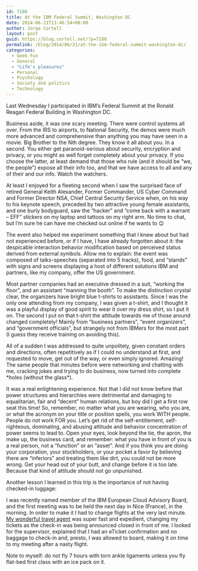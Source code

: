 ```yaml
---
id: 7108
title: At the IBM Federal Summit, Washington DC
date: 2014-06-21T13:46:54+00:00
author: Jorge Cortell
layout: post
guid: https://blog.cortell.net/?p=7108
permalink: /blog/2014/06/21/at-the-ibm-federal-summit-washington-dc/
categories:
  - Geek Fun
  - General
  - "Life's pleasures"
  - Personal
  - Psychology
  - Society and politics
  - Technology
---
```

Last Wednesday I participated in IBM’s Federal Summit at the Ronald Reagan Federal Building in Washington DC.

Business aside, it was one scary meeting. There were control systems all over. From the IRS to airports, to National Security, the demos were much more advanced and comprehensive than anything you may have seen in a movie. Big Brother to the Nth degree. They know it all about you. In a second. You either get paranoid-serious about security, encryption and privacy, or you might as well forget completely about your privacy. If you choose the latter, at least demand that those who rule (and it should be “we, the people”) expose all their info too, and that we have access to all and any of their and our info. Watch the watchers.

At least I enjoyed for a fleeting second when I saw the surprised face of retired General Keith Alexander, Former Commander, US Cyber Command and Former Director NSA, Chief Central Security Service when, on his way to his keynote speech, preceded by two attractive young female assistants, and one burly bodyguard, saw the “hacker” and “come back with a warrant – EFF” stickers on my laptop and tattoos on my right arm. No time to chat, but I’m sure he can have me checked out online if he wants to 😉

The event also helped me experiment something that I knew about but had not experienced before, or if I have, I have already forgotten about it: the despicable interaction behavior modification based on perceived status derived from external symbols. Allow me to explain: the event was composed of talks-speeches (separated into 5 tracks), food, and “stands” with signs and screens displaying a host of different solutions IBM and partners, like my company, offer the US government.

Most partner companies had an executive dressed in a suit, “working the floor”, and an assistant “manning the booth”. To make the distinction crystal clear, the organizers have bright blue t-shirts to assistants. Since I was the only one attending from my company, I was given a t-shirt, and I thought it was a playful display of good spirit to wear it over my dress shirt, so I put it on. The second I put on that t-shirt the attitude towards me of those around changed completely! Mainly from “business partners”, “event organizers”, and “government officials”, but strangely not from IBMers for the most part (I guess they receive training on avoiding this).

All of a sudden I was addressed to quite unpolitely, given constant orders and directions, often repetitively as if I could no understand at first, and requested to move, get out of the way, or even simply ignored. Amazing! The same people that minutes before were networking and chatting with me, cracking jokes and trying to do business, now turned into complete \*holes (without the glass\*).

It was a real enlightening experience. Not that I did not know before that power structures and hierarchies were detrimental and damaging to equalitarian, fair and “decent” human relations, but boy did I get a first row seat this time! So, remember, no matter what you are wearing, who you are, or what the acronym on your title or position spells, you work WITH people. People do not work FOR you. Let’s get rid of the self-entitlement, self-righteous, dominating, and abusing attitude and behavior concentration of power seems to lead to. Open your eyes, look beyond the tie, the apron, the make up, the business card, and remember: what you have in front of you is a real person, not a “function” or an “asset”. And if you think you are doing your corporation, your stockholders, or your pocket a favor by believing there are “inferiors” and treating them like dirt, you could not be more wrong. Get your head out of your butt, and change before it is too late. Because that kind of attitude should not go unpunished.

Another lesson I learned in this trip is the importance of not having checked-in luggage:

I was recently named member of the IBM European Cloud Advisory Board, and the first meeting was to be held the next day in Nice (France), in the morning. In order to make it I had to change flights at the very last minute. <a title="https://www.cruisecurator.com/blog/" href="https://www.cruisecurator.com/blog/" target="_blank">My wonderful travel agent</a> was super fast and expedient, changing my tickets as the check-in was being announced closed in front of me. I looked for the supervisor, explained that I had an eTicket confirmation and no baggage to check-in and, presto, I was allowed to board, making it on time to my meeting after a nasty flight.

Note to myself: do not fly 7 hours with torn ankle ligaments unless you fly flat-bed first class with an ice pack on it.